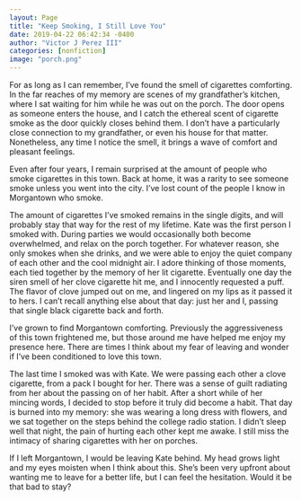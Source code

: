 ```yaml
---
layout: Page
title: "Keep Smoking, I Still Love You"
date: 2019-04-22 06:42:34 -0400
author: "Victor J Perez III"
categories: [nonfiction]
image: "porch.png"
---
```


For as long as I can remember, I’ve found the smell of cigarettes comforting. In the far reaches of my memory are scenes of my grandfather’s kitchen, where I sat waiting for him while he was out on the porch. The door opens as someone enters the house, and I catch the ethereal scent of cigarette smoke as the door quickly closes behind them. I don’t have a particularly close connection to my grandfather, or even his house for that matter. Nonetheless, any time I notice the smell, it brings a wave of comfort and pleasant feelings.

Even after four years, I remain surprised at the amount of people who smoke cigarettes in this town. Back at home, it was a rarity to see someone smoke unless you went into the city. I’ve lost count of the people I know in Morgantown who smoke.

The amount of cigarettes I’ve smoked remains in the single digits, and will probably stay that way for the rest of my lifetime. Kate was the first person I smoked with. During parties we would occasionally both become overwhelmed, and relax on the porch together. For whatever reason, she only smokes when she drinks, and we were able to enjoy the quiet company of each other and the cool midnight air. I adore thinking of those moments, each tied together by the memory of her lit cigarette. Eventually one day the siren smell of her clove cigarette hit me, and I innocently requested a puff. The flavor of clove jumped out on me, and lingered on my lips as it passed it to hers. I can’t recall anything else about that day: just her and I, passing that single black cigarette back and forth.

I’ve grown to find Morgantown comforting. Previously the aggressiveness of this town frightened me, but those around me have helped me enjoy my presence here. There are times I think about my fear of leaving and wonder if I’ve been conditioned to love this town.

The last time I smoked was with Kate. We were passing each other a clove cigarette, from a pack I bought for her. There was a sense of guilt radiating from her about the passing on of her habit. After a short while of her mincing words, I decided to stop before it truly did become a habit. That day is burned into my memory: she was wearing a long dress with flowers, and we sat together on the steps behind the college radio station. I didn’t sleep well that night, the pain of hurting each other kept me awake. I still miss the intimacy of sharing cigarettes with her on porches.

If I left Morgantown, I would be leaving Kate behind. My head grows light and my eyes moisten when I think about this. She’s been very upfront about wanting me to leave for a better life, but I can feel the hesitation. Would it be that bad to stay?
